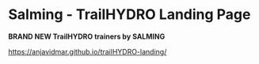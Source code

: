 # Salming - TrailHYDRO Landing Page

**BRAND NEW TrailHYDRO trainers by SALMING**

https://anjavidmar.github.io/trailHYDRO-landing/
